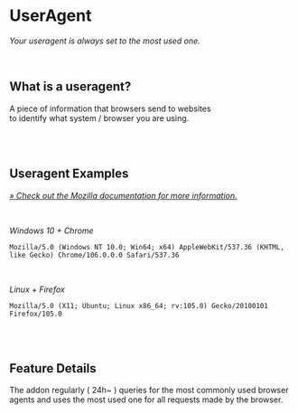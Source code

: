 
# UserAgent

*Your useragent is always set to the most used one.*

<br>

## What is a useragent?

A piece of information that browsers send to websites  
to identify what system / browser you are using.

<br>
<br>

## Useragent Examples

[*» Check out the Mozilla documentation for more information.*][Mozilla]

<br>

*Windows 10 + Chrome*

```
Mozilla/5.0 (Windows NT 10.0; Win64; x64) AppleWebKit/537.36 (KHTML, like Gecko) Chrome/106.0.0.0 Safari/537.36
```

<br>

*Linux + Firefox*

```
Mozilla/5.0 (X11; Ubuntu; Linux x86_64; rv:105.0) Gecko/20100101 Firefox/105.0
```

<br>
<br>

## Feature Details

The addon regularly ( 24h~ ) queries for the most commonly used browser  
agents and uses the most used one for all requests made by the browser.

<br>


[Mozilla]: https://developer.mozilla.org/en-US/docs/Web/HTTP/Headers/User-Agent
